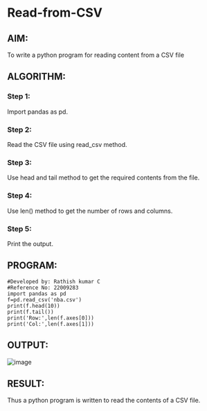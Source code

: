 # Read-from-CSV

## AIM:
To write a python program for reading content from a CSV file
## ALGORITHM:
### Step 1:
Import pandas as pd.
### Step 2:
Read the CSV file using read_csv method.
### Step 3:
Use head and tail method to get the required contents from the file.
### Step 4:
Use len() method to get the number of rows and columns.
### Step 5:
Print the output.

## PROGRAM:
```
#Developed by: Rathish kumar C
#Reference No: 22009283
import pandas as pd 
f=pd.read_csv('nba.csv')
print(f.head(10))
print(f.tail())
print('Row:',len(f.axes[0]))
print('Col:',len(f.axes[1]))
```
## OUTPUT:
![image](https://user-images.githubusercontent.com/120539398/214829485-f4293e5a-bd6a-4725-86da-e3bd8c11f7a6.png)


## RESULT:
Thus a python program is written to read the contents of a CSV file.
